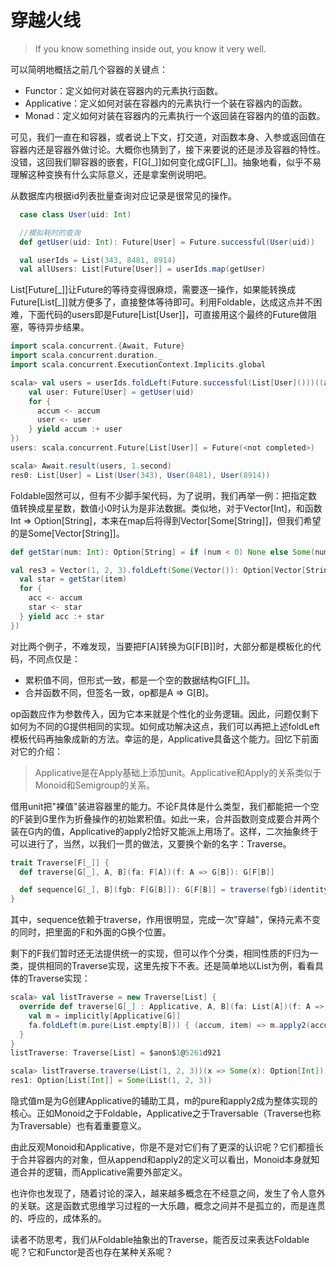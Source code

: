 # 穿越火线

> If you know something inside out, you know it very well.

可以简明地概括之前几个容器的关键点：

* Functor：定义如何对装在容器内的元素执行函数。
* Applicative：定义如何对装在容器内的元素执行一个装在容器内的函数。
* Monad：定义如何对装在容器内的元素执行一个返回装在容器内的值的函数。

可见，我们一直在和容器，或者说上下文，打交道，对函数本身、入参或返回值在容器内还是容器外做讨论。大概你也猜到了，接下来要说的还是涉及容器的特性。没错，这回我们聊容器的嵌套，F[G[\_]]如何变化成G[F[\_]]。抽象地看，似乎不易理解这种变换有什么实际意义，还是拿案例说明吧。

从数据库内根据id列表批量查询对应记录是很常见的操作。
```scala
  case class User(uid: Int)

  //模拟耗时的查询
  def getUser(uid: Int): Future[User] = Future.successful(User(uid))

  val userIds = List(343, 8481, 8914)
  val allUsers: List[Future[User]] = userIds.map(getUser)
```

List[Future[\_]]让Future的等待变得很麻烦，需要逐一操作，如果能转换成Future[List[\_]]就方便多了，直接整体等待即可。利用Foldable，达成这点并不困难，下面代码的users即是Future[List[User]]，可直接用这个最终的Future做阻塞，等待异步结果。
```scala
import scala.concurrent.{Await, Future}
import scala.concurrent.duration._
import scala.concurrent.ExecutionContext.Implicits.global

scala> val users = userIds.foldLeft(Future.successful(List[User]()))((accum, uid) => {
    val user: Future[User] = getUser(uid)
    for {
      accum <- accum
      user <- user
    } yield accum :+ user
})
users: scala.concurrent.Future[List[User]] = Future(<not completed>)

scala> Await.result(users, 1.second)
res0: List[User] = List(User(343), User(8481), User(8914))
```

Foldable固然可以，但有不少脚手架代码，为了说明，我们再举一例：把指定数值转换成星星数，数值小0时认为是非法数据。类似地，对于Vector[Int]，和函数Int => Option[String]，本来在map后将得到Vector[Some[String]]，但我们希望的是Some[Vector[String]]。
```scala
def getStar(num: Int): Option[String] = if (num < 0) None else Some(num + " stars")

val res3 = Vector(1, 2, 3).foldLeft(Some(Vector()): Option[Vector[String]])((accum, item) => {
  val star = getStar(item)
  for {
    acc <- accum
    star <- star
  } yield acc :+ star
})
```
对比两个例子，不难发现，当要把F[A]转换为G[F[B]]时，大部分都是模板化的代码，不同点仅是：
* 累积值不同，但形式一致，都是一个空的数据结构G[F[\_]]。
* 合并函数不同，但签名一致，op都是A => G[B]。

op函数应作为参数传入，因为它本来就是个性化的业务逻辑。因此，问题仅剩下如何为不同的G提供相同的实现。如何成功解决这点，我们可以再把上述foldLeft模板代码再抽象成新的方法。幸运的是，Applicative具备这个能力。回忆下前面对它的介绍：
> Applicative是在Apply基础上添加unit。Applicative和Apply的关系类似于Monoid和Semigroup的关系。

借用unit把"裸值"装进容器里的能力。不论F具体是什么类型，我们都能把一个空的F装到G里作为折叠操作的初始累积值。如此一来，合并函数则变成要合并两个装在G内的值，Applicative的apply2恰好又能派上用场了。这样，二次抽象终于可以进行了，当然，以我们一贯的做法，又要换个新的名字：Traverse。

```scala
trait Traverse[F[_]] {
  def traverse[G[_], A, B](fa: F[A])(f: A => G[B]): G[F[B]]

  def sequence[G[_], B](fgb: F[G[B]]): G[F[B]] = traverse(fgb)(identity)
}
```
其中，sequence依赖于traverse，作用很明显，完成一次"穿越"，保持元素不变的同时，把里面的F和外面的G换个位置。

剩下的F我们暂时还无法提供统一的实现，但可以作个分类，相同性质的F归为一类，提供相同的Traverse实现，这里先按下不表。还是简单地以List为例，看看具体的Traverse实现：
```scala
scala> val listTraverse = new Traverse[List] {
  override def traverse[G[_] : Applicative, A, B](fa: List[A])(f: A => G[B]) = {
    val m = implicitly[Applicative[G]]
    fa.foldLeft(m.pure(List.empty[B])) { (accum, item) => m.apply2(accum, f(item))(_ :+ _) }
  }
}
listTraverse: Traverse[List] = $anon$1@5261d921

scala> listTraverse.traverse(List(1, 2, 3))(x => Some(x): Option[Int])
res1: Option[List[Int]] = Some(List(1, 2, 3))
```
隐式值m是为G创建Applicative的辅助工具，m的pure和apply2成为整体实现的核心。正如Monoid之于Foldable，Applicative之于Traversable（Traverse也称为Traversable）也有着重要意义。

由此反观Monoid和Applicative，你是不是对它们有了更深的认识呢？它们都擅长于合并容器内的对象，但从append和apply2的定义可以看出，Monoid本身就知道合并的逻辑，而Applicative需要外部定义。

也许你也发现了，随着讨论的深入，越来越多概念在不经意之间，发生了令人意外的关联。这是函数式思维学习过程的一大乐趣，概念之间并不是孤立的，而是连贯的、呼应的，成体系的。

读者不防思考，我们从Foldable抽象出的Traverse，能否反过来表达Foldable呢？它和Functor是否也存在某种关系呢？
